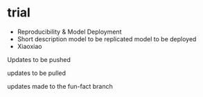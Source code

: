 # trial

- Reproducibility & Model Deployment
- Short description model to be replicated model to be deployed
- Xiaoxiao

Updates to be pushed

updates to be pulled

updates made to the fun-fact branch
